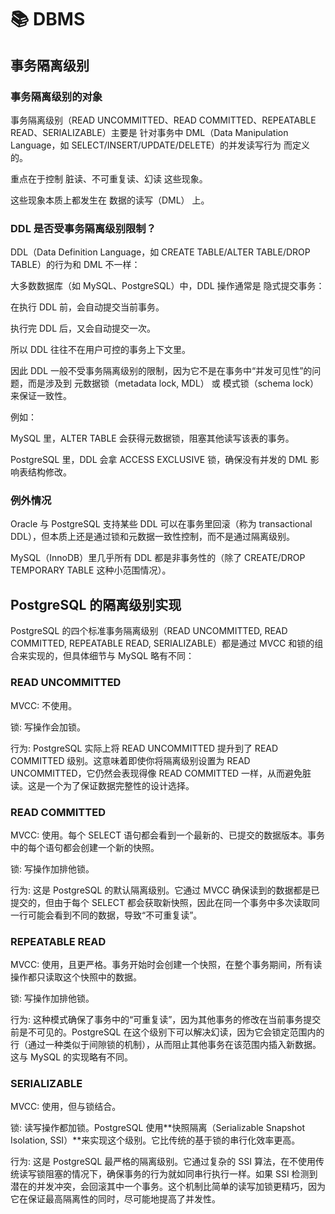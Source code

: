 # 📚 DBMS

## 事务隔离级别
### 事务隔离级别的对象

事务隔离级别（READ UNCOMMITTED、READ COMMITTED、REPEATABLE READ、SERIALIZABLE）主要是 针对事务中 DML（Data Manipulation Language，如 SELECT/INSERT/UPDATE/DELETE）的并发读写行为 而定义的。

重点在于控制 脏读、不可重复读、幻读 这些现象。

这些现象本质上都发生在 数据的读写（DML） 上。

### DDL 是否受事务隔离级别限制？

DDL（Data Definition Language，如 CREATE TABLE/ALTER TABLE/DROP TABLE）的行为和 DML 不一样：

大多数数据库（如 MySQL、PostgreSQL）中，DDL 操作通常是 隐式提交事务：

在执行 DDL 前，会自动提交当前事务。

执行完 DDL 后，又会自动提交一次。

所以 DDL 往往不在用户可控的事务上下文里。

因此 DDL 一般不受事务隔离级别的限制，因为它不是在事务中“并发可见性”的问题，而是涉及到 元数据锁（metadata lock, MDL） 或 模式锁（schema lock） 来保证一致性。

例如：

MySQL 里，ALTER TABLE 会获得元数据锁，阻塞其他读写该表的事务。

PostgreSQL 里，DDL 会拿 ACCESS EXCLUSIVE 锁，确保没有并发的 DML 影响表结构修改。

### 例外情况

Oracle 与 PostgreSQL 支持某些 DDL 可以在事务里回滚（称为 transactional DDL），但本质上还是通过锁和元数据一致性控制，而不是通过隔离级别。

MySQL（InnoDB）里几乎所有 DDL 都是非事务性的（除了 CREATE/DROP TEMPORARY TABLE 这种小范围情况）。

## PostgreSQL 的隔离级别实现
PostgreSQL 的四个标准事务隔离级别（READ UNCOMMITTED, READ COMMITTED, REPEATABLE READ, SERIALIZABLE）都是通过 MVCC 和锁的组合来实现的，但具体细节与 MySQL 略有不同：

### READ UNCOMMITTED
MVCC: 不使用。

锁: 写操作会加锁。

行为: PostgreSQL 实际上将 READ UNCOMMITTED 提升到了 READ COMMITTED 级别。这意味着即使你将隔离级别设置为 READ UNCOMMITTED，它仍然会表现得像 READ COMMITTED 一样，从而避免脏读。这是一个为了保证数据完整性的设计选择。

### READ COMMITTED
MVCC: 使用。每个 SELECT 语句都会看到一个最新的、已提交的数据版本。事务中的每个语句都会创建一个新的快照。

锁: 写操作加排他锁。

行为: 这是 PostgreSQL 的默认隔离级别。它通过 MVCC 确保读到的数据都是已提交的，但由于每个 SELECT 都会获取新快照，因此在同一个事务中多次读取同一行可能会看到不同的数据，导致“不可重复读”。

### REPEATABLE READ
MVCC: 使用，且更严格。事务开始时会创建一个快照，在整个事务期间，所有读操作都只读取这个快照中的数据。

锁: 写操作加排他锁。

行为: 这种模式确保了事务中的“可重复读”，因为其他事务的修改在当前事务提交前是不可见的。PostgreSQL 在这个级别下可以解决幻读，因为它会锁定范围内的行（通过一种类似于间隙锁的机制），从而阻止其他事务在该范围内插入新数据。这与 MySQL 的实现略有不同。

### SERIALIZABLE
MVCC: 使用，但与锁结合。

锁: 读写操作都加锁。PostgreSQL 使用**快照隔离（Serializable Snapshot Isolation, SSI）**来实现这个级别。它比传统的基于锁的串行化效率更高。

行为: 这是 PostgreSQL 最严格的隔离级别。它通过复杂的 SSI 算法，在不使用传统读写锁阻塞的情况下，确保事务的行为就如同串行执行一样。如果 SSI 检测到潜在的并发冲突，会回滚其中一个事务。这个机制比简单的读写加锁更精巧，因为它在保证最高隔离性的同时，尽可能地提高了并发性。
